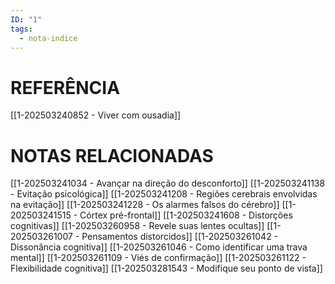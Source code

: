 ```yaml
---
ID: "1"
tags:
  - nota-indice
---
```

# REFERÊNCIA

[[1-202503240852 - Viver com ousadia]]
# NOTAS RELACIONADAS

[[1-202503241034 - Avançar na direção do desconforto]]
[[1-202503241138 - Evitação psicológica]]
[[1-202503241208 - Regiões cerebrais envolvidas na evitação]]
[[1-202503241228 - Os alarmes falsos do cérebro]]
[[1-202503241515 - Córtex pré-frontal]]
[[1-202503241608 - Distorções cognitivas]]
[[1-202503260958 - Revele suas lentes ocultas]]
[[1-202503261007 - Pensamentos distorcidos]]
[[1-202503261042 - Dissonância cognitiva]]
[[1-202503261046 - Como identificar uma trava mental]]
[[1-202503261109 - Viés de confirmação]]
[[1-202503261122 - Flexibilidade cognitiva]]
[[1-202503281543 - Modifique seu ponto de vista]]
